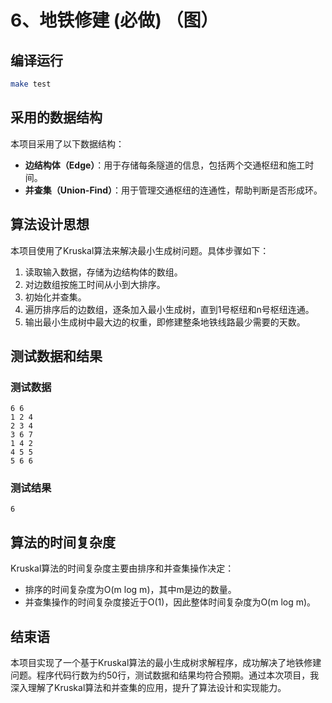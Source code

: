 # 6、地铁修建 (必做) （图）

## 编译运行

```bash
make test
```

## 采用的数据结构

本项目采用了以下数据结构：

- **边结构体（Edge）**：用于存储每条隧道的信息，包括两个交通枢纽和施工时间。
- **并查集（Union-Find）**：用于管理交通枢纽的连通性，帮助判断是否形成环。

## 算法设计思想

本项目使用了Kruskal算法来解决最小生成树问题。具体步骤如下：

1. 读取输入数据，存储为边结构体的数组。
2. 对边数组按施工时间从小到大排序。
3. 初始化并查集。
4. 遍历排序后的边数组，逐条加入最小生成树，直到1号枢纽和n号枢纽连通。
5. 输出最小生成树中最大边的权重，即修建整条地铁线路最少需要的天数。

## 测试数据和结果

### 测试数据

```
6 6
1 2 4
2 3 4
3 6 7
1 4 2
4 5 5
5 6 6
```

### 测试结果

```
6
```

## 算法的时间复杂度

Kruskal算法的时间复杂度主要由排序和并查集操作决定：

- 排序的时间复杂度为O(m log m)，其中m是边的数量。
- 并查集操作的时间复杂度接近于O(1)，因此整体时间复杂度为O(m log m)。

## 结束语

本项目实现了一个基于Kruskal算法的最小生成树求解程序，成功解决了地铁修建问题。程序代码行数为约50行，测试数据和结果均符合预期。通过本次项目，我深入理解了Kruskal算法和并查集的应用，提升了算法设计和实现能力。
